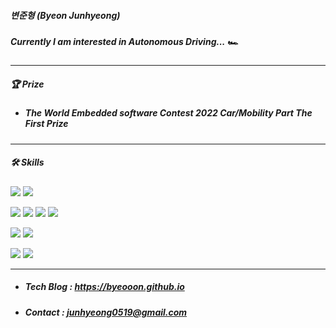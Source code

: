 ##### 변준형 (Byeon Junhyeong)


##### Currently I am interested in Autonomous Driving... 🏎️

---

##### 🏆 Prize

* ##### The World Embedded software Contest 2022 Car/Mobility Part The First Prize

---

##### 🛠️ Skills

<p align="left">
    <img src="https://img.shields.io/badge/Python-3776AB?style=plastic&logo=Python&logoColor=white"/>
    <img src="https://img.shields.io/badge/C++-00599C?style=plastic&logo=c%2B%2B&logoColor=white"/>
</p>

<p align="left">
    <img src="https://img.shields.io/badge/PyTorch-EE4C2C?style=plastic&logo=Pytorch&logoColor=white"/>
    <img src="https://img.shields.io/badge/TensorFlow-FF6F00?style=plastic&logo=TensorFlow&logoColor=white"/>
    <img src="https://img.shields.io/badge/YOLO-5C3EE8?style=plastic&logo=YOLO&logoColor=white"/>
    <img src="https://img.shields.io/badge/OpenCV-00FFFF?style=plastic&logo=OpenCV&logoColor=white"/>
</p>

<p align="left">
    <img src="https://img.shields.io/badge/Linux-FCC624?style=plastic&logo=Linux&logoColor=black"/>
    <img src="https://img.shields.io/badge/ROS-22314E?style=plastic&logo=ROS&logoColor=white"/>
</p>

<p align="left">
    <img src="https://img.shields.io/badge/Raspberry Pi-A22846?style=plastic&logo=Raspberry Pi&logoColor=white"/>
    <img src="https://img.shields.io/badge/Arduino-00878F?style=plastic&logo=Arduino&logoColor=white"/>
</p>



---
* ##### Tech Blog : https://byeooon.github.io

* ##### Contact : junhyeong0519@gmail.com
